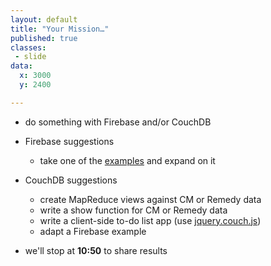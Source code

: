 ```yaml
---
layout: default
title: "Your Mission…"
published: true
classes:
 - slide
data:
  x: 3000
  y: 2400

---
```


* do something with Firebase and/or CouchDB
* Firebase suggestions

	* take one of the [examples](https://github.com/firebase/examples) and expand on it
* CouchDB suggestions

	* create MapReduce views against CM or Remedy data
	* write a show function for CM or Remedy data
	* write a client-side to-do list app (use [jquery.couch.js](https://git-wip-us.apache.org/repos/asf?p=couchdb.git;a=blob;f=share/www/script/jquery.couch.js))
	* adapt a Firebase example
* we'll stop at **10:50** to share results